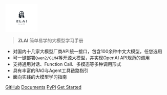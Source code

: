 <img src='img/zlai-icon/01.svg' width='20%' height="20%">

> **ZLAI** 简单易学的大模型学习手册

- 对国内十几家大模型厂商API统一接口，包含100余种中文大模型，任您选用
- 可一键部署`Qwen2/GLM4`等开源大模型，并实现OpenAI API规范的调用
- 支持通用对话、Function Call、多模态等多种调用形式
- 具有丰富的RAG与Agent工具链路指引
- 面向实践的大模型学习指南

[GitHub](https://github.com/zlai-llm/zlai.git)
[Documents](https://github.com/zlai-llm/zlai-doc.git)
[PyPi](https://pypi.org/project/zlai/)
[Get Started](#zlai)
